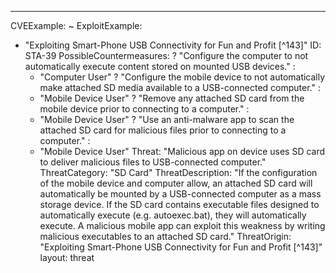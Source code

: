 --- 
CVEExample: ~
ExploitExample: 
  - "Exploiting Smart-Phone USB Connectivity for Fun and Profit [^143]"
ID: STA-39
PossibleCountermeasures: 
  ? "Configure the computer to not automatically execute content stored on mounted USB devices."
  : 
    - "Computer User"
  ? "Configure the mobile device to not automatically make attached SD media available to a USB-connected computer."
  : 
    - "Mobile Device User"
  ? "Remove any attached SD card from the mobile device prior to connecting to a computer."
  : 
    - "Mobile Device User"
  ? "Use an anti-malware app to scan the attached SD card for malicious files prior to connecting to a computer."
  : 
    - "Mobile Device User"
Threat: "Malicious app on device uses SD card to deliver malicious files to USB-connected computer."
ThreatCategory: "SD Card"
ThreatDescription: "If the configuration of the mobile device and computer allow, an attached SD card will automatically be mounted by a USB-connected computer as a mass storage device. If the SD card contains executable files designed to automatically execute (e.g. autoexec.bat), they will automatically execute. A malicious mobile app can exploit this weakness by writing malicious executables to an attached SD card."
ThreatOrigin: "Exploiting Smart-Phone USB Connectivity for Fun and Profit [^143]"
layout: threat
